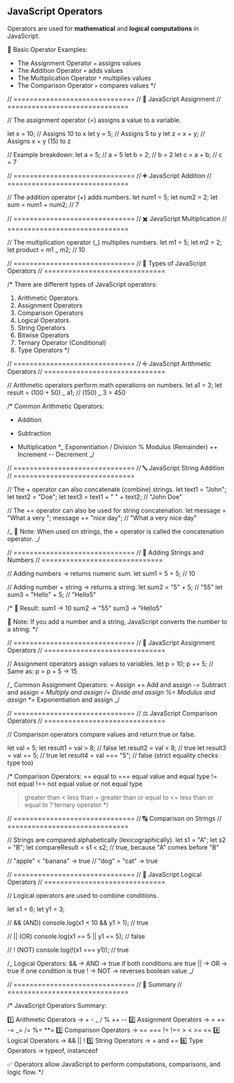 ## JavaScript Operators

Operators are used for **mathematical** and **logical computations** in JavaScript.

🧩 Basic Operator Examples:

- The Assignment Operator `=` assigns values
- The Addition Operator `+` adds values
- The Multiplication Operator `*` multiplies values
- The Comparison Operator `>` compares values
  \*/

// ==============================
// 🧮 JavaScript Assignment
// ==============================

// The assignment operator (=) assigns a value to a variable.

let x = 10; // Assigns 10 to x
let y = 5; // Assigns 5 to y
let z = x + y; // Assigns x + y (15) to z

// Example breakdown:
let a = 5; // a = 5
let b = 2; // b = 2
let c = a + b; // c = 7

// ==============================
// ➕ JavaScript Addition
// ==============================

// The addition operator (+) adds numbers.
let num1 = 5;
let num2 = 2;
let sum = num1 + num2; // 7

// ==============================
// ✖️ JavaScript Multiplication
// ==============================

// The multiplication operator (_) multiplies numbers.
let m1 = 5;
let m2 = 2;
let product = m1 _ m2; // 10

// ==============================
// 🧠 Types of JavaScript Operators
// ==============================

/\*
There are different types of JavaScript operators:

1. Arithmetic Operators
2. Assignment Operators
3. Comparison Operators
4. Logical Operators
5. String Operators
6. Bitwise Operators
7. Ternary Operator (Conditional)
8. Type Operators
   \*/

// ==============================
// ➗ JavaScript Arithmetic Operators
// ==============================

// Arithmetic operators perform math operations on numbers.
let a1 = 3;
let result = (100 + 50) _ a1; // (150) _ 3 = 450

/\*
Common Arithmetic Operators:

- Addition

* Subtraction

- Multiplication \*_ Exponentiation
  / Division
  % Modulus (Remainder)
  ++ Increment
  -- Decrement
  _/

// ==============================
// 🔤 JavaScript String Addition
// ==============================

// The + operator can also concatenate (combine) strings.
let text1 = "John";
let text2 = "Doe";
let text3 = text1 + " " + text2; // "John Doe"

// The += operator can also be used for string concatenation.
let message = "What a very ";
message += "nice day"; // "What a very nice day"

/_
📝 Note:
When used on strings, the + operator is called the concatenation operator.
_/

// ==============================
// 🔢 Adding Strings and Numbers
// ==============================

// Adding numbers → returns numeric sum.
let sum1 = 5 + 5; // 10

// Adding number + string → returns a string.
let sum2 = "5" + 5; // "55"
let sum3 = "Hello" + 5; // "Hello5"

/\*
📘 Result:
sum1 → 10
sum2 → "55"
sum3 → "Hello5"

🧠 Note:
If you add a number and a string, JavaScript converts the number to a string.
\*/

// ==============================
// 🧾 JavaScript Assignment Operators
// ==============================

// Assignment operators assign values to variables.
let p = 10;
p += 5; // Same as: p = p + 5 → 15

/_
Common Assignment Operators:
= Assign
+= Add and assign
-= Subtract and assign
_= Multiply and assign
/= Divide and assign
%= Modulus and assign \*_= Exponentiation and assign
_/

// ==============================
// ⚖️ JavaScript Comparison Operators
// ==============================

// Comparison operators compare values and return true or false.

let val = 5;
let result1 = val > 8; // false
let result2 = val < 8; // true
let result3 = val == 5; // true
let result4 = val === "5"; // false (strict equality checks type too)

/\*
Comparison Operators:
== equal to
=== equal value and equal type
!= not equal
!== not equal value or not equal type

> greater than
> < less than
> = greater than or equal to
> <= less than or equal to
> ? ternary operator
> \*/

// ==============================
// 🔠 Comparison on Strings
// ==============================

// Strings are compared alphabetically (lexicographically).
let s1 = "A";
let s2 = "B";
let compareResult = s1 < s2; // true, because "A" comes before "B"

// "apple" < "banana" → true
// "dog" > "cat" → true

// ==============================
// 🧩 JavaScript Logical Operators
// ==============================

// Logical operators are used to combine conditions.

let x1 = 6;
let y1 = 3;

// && (AND)
console.log(x1 < 10 && y1 > 1); // true

// || (OR)
console.log(x1 == 5 || y1 == 5); // false

// ! (NOT)
console.log(!(x1 === y1)); // true

/_
Logical Operators:
&& → AND → true if both conditions are true
|| → OR → true if one condition is true
! → NOT → reverses boolean value
_/

// ==============================
// 📘 Summary
// ==============================

/\*
JavaScript Operators Summary:

1️⃣ Arithmetic Operators → + - _ / % ++ --
2️⃣ Assignment Operators → = += -= _= /= %= \*\*=
3️⃣ Comparison Operators → == === != !== > < >= <=
4️⃣ Logical Operators → && || !
5️⃣ String Operators → + and +=
6️⃣ Type Operators → typeof, instanceof

✅ Operators allow JavaScript to perform computations, comparisons, and logic flow.
\*/
